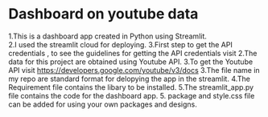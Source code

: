 # Dashboard on youtube data

1.This is a dashboard app created in Python using Streamlit.  
2.I used the streamlit cloud for deploying.
3.First step to get the API credentials , to see the guidelines for getting the API credentials visit 
2.The data for this project are obtained using Youtube API.
3.To get the Youtube API visit https://developers.google.com/youtube/v3/docs
3.The file name in my repo are standard format for delopying the app in the streamlit.
4.The Requirement file contains the libary to be installed.
5.The streamlit_app.py file contains the code for the dashboard app.
5. package and style.css file can be added for using your own packages and designs.
